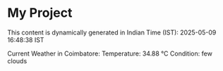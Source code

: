 # My Project

This content is dynamically generated in Indian Time (IST): 2025-05-09 16:48:38 IST


Current Weather in Coimbatore:
Temperature: 34.88 °C
Condition: few clouds
